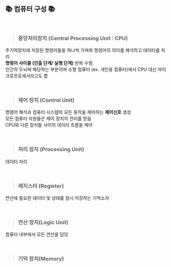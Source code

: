 ##  📚 컴퓨터 구성 📚

<br>

>### 중앙처리장치 (Central Processing Unit : CPU)
주기억장치에 저장된 명령어들을 하나씩 가져와 명령어의 의미를 해석하고 데이터를 처리    
**명령어 사이클 (인출 단계/ 실행 단계)** 반복 수행     
인간의 두뇌에 해당하는 부분이며 소형 컴퓨터 (ex. 개인용 컴퓨터)에서 CPU 대신 마이크로프로세서라고도 함    

<br>

>### 제어 장치 (Control Unit)
명령어 해석과 컴퓨터 시스템의 모든 동작을 제어하는 **제어신호** 생성    
모든 컴퓨터 자원들은 제어 장치의 관리를 받음    
CPU와 다른 장치들 사이의 데이터 흐름을 제어     

<br>

>### 처리 장치 (Processing Unit)
데이터 처리   

<br>

>### 레지스터 (Register)
연산에 필요한 데이터 및 상태를 잠시 저장하는 기억소자    

<br>

>### 연산 장치(Logic Unit)
컴퓨터 내부에서 모든 연산을 담당     

<br>

>### 기억 장치(Memory)
